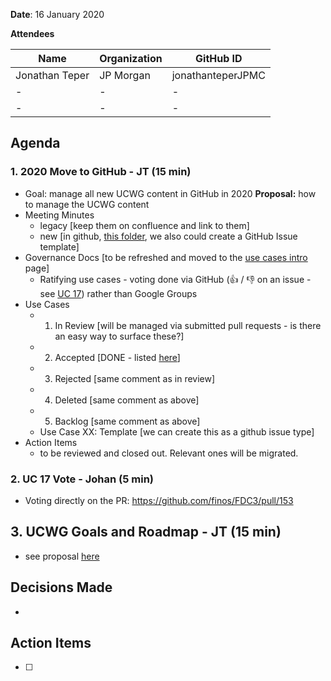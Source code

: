 **Date**: 16 January 2020

**Attendees**

| Name  | Organization | GitHub ID  |
| ------------- | ------------- | ------------- |
| Jonathan Teper  | JP Morgan  | jonathanteperJPMC  |
| -  | -  | -  |
| -  | -  | -  |

## Agenda
### 1. 2020 Move to GitHub - JT (15 min)
- Goal: manage all new UCWG content in GitHub in 2020
**Proposal:** how to manage the UCWG content 
- Meeting Minutes 
  - legacy [keep them on confluence and link to them]
  - new [in github, [this folder](https://github.com/jonathanteperJPMC/FDC3/tree/master/docs/use-cases/meeting-minutes), we also could create a GitHub Issue template]
- Governance Docs [to be refreshed and moved to the [use cases intro](https://github.com/jonathanteperJPMC/FDC3/blob/master/docs/use-cases-intro.md) page] 
  - Ratifying use cases - voting done via GitHub (👍 / 👎 on an issue - see [UC 17](https://github.com/finos/FDC3/pull/153)) rather than Google Groups
- Use Cases 
  - 1. In Review [will be managed via submitted pull requests - is there an easy way to surface these?]
  - 2. Accepted [DONE - listed [here](https://github.com/jonathanteperJPMC/FDC3/tree/master/docs/use-cases)]
  - 3. Rejected [same comment as in review]
  - 4. Deleted [same comment as above]
  - 5. Backlog [same comment as above]
  - Use Case XX: Template [we can create this as a github issue type]
- Action Items 
  - to be reviewed and closed out. Relevant ones will be migrated. 
  
### 2. UC 17 Vote - Johan (5 min)
- Voting directly on the PR: https://github.com/finos/FDC3/pull/153

## 3. UCWG Goals and Roadmap - JT (15 min)
- see proposal [here](https://github.com/jonathanteperJPMC/FDC3/blob/master/docs/fdc3-okrs.md#use-case-working-group)

## Decisions Made
- 

## Action Items
- [ ] 
